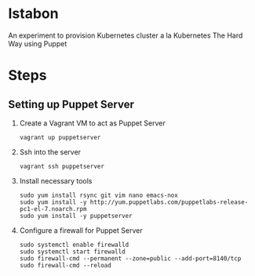 # Istabon

An experiment to provision Kubernetes cluster a la Kubernetes The Hard
Way using Puppet

# Steps

## Setting up Puppet Server

1. Create a Vagrant VM to act as Puppet Server

    ```
    vagrant up puppetserver
    ```

2. Ssh into the server

    ```
    vagrant ssh puppetserver
    ```

3. Install necessary tools

    ```
    sudo yum install rsync git vim nano emacs-nox
    sudo yum install -y http://yum.puppetlabs.com/puppetlabs-release-pc1-el-7.noarch.rpm
    sudo yum install -y puppetserver
    ```

4. Configure a firewall for Puppet Server

    ```
    sudo systemctl enable firewalld
    sudo systemctl start firewalld
    sudo firewall-cmd --permanent --zone=public --add-port=8140/tcp
    sudo firewall-cmd --reload
    ```

